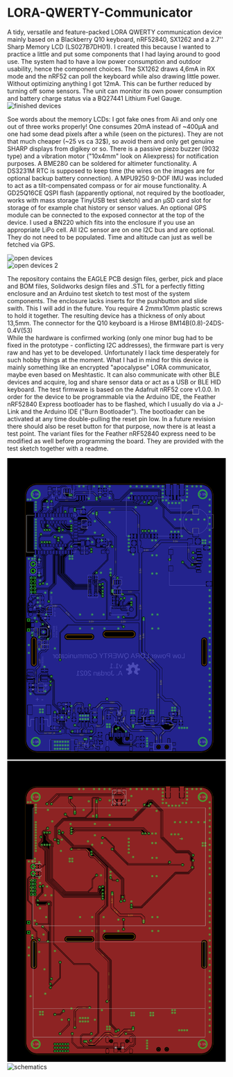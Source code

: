 # LORA-QWERTY-Communicator
A tidy, versatile and feature-packed LORA QWERTY communication device mainly based on a Blackberry Q10 keyboard, nRF52840, SX1262 and a 2.7'' Sharp Memory LCD (LS027B7DH01).
I created this because I wanted to practice a little and put some components that I had laying around to good use. The system had to have a low power consumption and outdoor usability, hence the component choices. The SX1262 draws 4,6mA in RX mode and the nRF52 can poll the keyboard while also drawing little power. Without optimizing anything I got 12mA. This can be further reduced by turning off some sensors. The unit can monitor its own power consumption and battery charge status via a BQ27441 Lithium Fuel Gauge.  
![finished devices](https://github.com/BigCorvus/LORA-QWERTY-Communicator/blob/main/Q10%20Lora%20Communicator/Images/20220512_214537.jpg)  

Soe words about the memory LCDs: I got fake ones from Ali and only one out of three works properly! One consumes 20mA instead of ~400µA and one had some dead pixels after a while (seen on the pictures). They are not that much cheaper (~25 vs ca 32$), so avoid them and only get genuine SHARP displays from digikey or so. There is a passive piezo buzzer (9032 type) and a vibration motor ("10x4mm" look on Aliexpress) for notification purposes. A BME280 can be soldered for altimeter functionality. A DS3231M RTC is supposed to keep time (the wires on the images are for optional backup battery connection). A MPU9250 9-DOF IMU was included to act as a tilt-compensated compass or for air mouse functionality. A GD25Q16CE QSPI flash (apparently optional, not required by the bootloader, works with mass storage TinyUSB test sketch) and an µSD card slot for storage of for example chat history or sensor values. An optional GPS module can be connected to the exposed connector at the top of the device. I used a BN220 which fits into the enclosure if you use an appropriate LiPo cell. All I2C sensor are on one I2C bus and are optional. They do not need to be populated. Time and altitude can just as well be fetched via GPS.   

![open devices](https://github.com/BigCorvus/LORA-QWERTY-Communicator/blob/main/Q10%20Lora%20Communicator/Images/20220512_214741.jpg)  
![open devices 2](https://github.com/BigCorvus/LORA-QWERTY-Communicator/blob/main/Q10%20Lora%20Communicator/Images/20220512_214833.jpg)  

The repository contains the EAGLE PCB design files, gerber, pick and place and BOM files, Solidworks design files and .STL for a perfectly fitting enclosure and an Arduino test sketch to test most of the system components. The enclosure lacks inserts for the pushbutton and slide swith. This I will add in the future. You require 4 2mmx10mm plastic screws to hold it together. The resulting device has a thickness of only about 13,5mm. The connector for the Q10 keyboard is a Hirose BM14B(0.8)-24DS-0.4V(53)  
While the hardware is confirmed working (only one minor bug had to be fixed in the prototype - conflicting I2C addresses), the firmware part is very raw and has yet to be developed. Unfortunately I lack time desperately for such hobby things at the moment. What I had in mind for this device is mainly something like an encrypted "apocalypse" LORA communicator, maybe even based on Meshtastic. It can also communicate with other BLE devices and acquire, log and share sensor data or act as a USB or BLE HID keyboard. The test firmware is based on the Adafruit nRF52 core v1.0.0. In order for the device to be programmable via the Arduino IDE, the Feather nRF52840 Express bootloader has to be flashed, which I usually do via a J-Link and the Arduino IDE ("Burn Bootloader"). The bootloader can be activated at any time double-pulling the reset pin low. In a future revision there should also be reset button for that purpose, now there is at least a test point. The variant files for the Feather nRF52840 express need to be modified as well before programming the board. They are provided with the test sketch together with a readme.  

![bottom](https://github.com/BigCorvus/LORA-QWERTY-Communicator/blob/main/Q10%20Lora%20Communicator/Images/q10-lora-bottom.png)  
![top](https://github.com/BigCorvus/LORA-QWERTY-Communicator/blob/main/Q10%20Lora%20Communicator/Images/q10-lora-top.png)  
![schematics](https://github.com/BigCorvus/LORA-QWERTY-Communicator/blob/main/Q10%20Lora%20Communicator/Images/q10-lora-v1.1-schematic.png)




